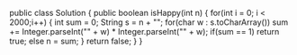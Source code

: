 public class Solution {
    public boolean isHappy(int n) {
        for(int i = 0; i < 2000;i++) {
            int sum = 0;
            String s = n + "";
            for(char w : s.toCharArray())
                sum += Integer.parseInt("" + w) * Integer.parseInt("" + w);
            if(sum == 1)
                return true;
            else
                n = sum;
        }
        return false;
    }
}
